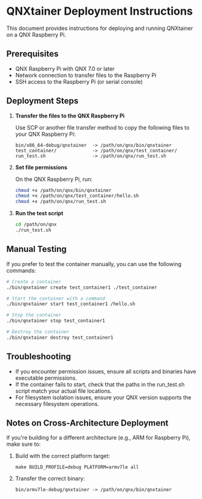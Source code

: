 # QNXtainer Deployment Instructions

This document provides instructions for deploying and running QNXtainer on a QNX Raspberry Pi.

## Prerequisites

- QNX Raspberry Pi with QNX 7.0 or later
- Network connection to transfer files to the Raspberry Pi
- SSH access to the Raspberry Pi (or serial console)

## Deployment Steps

1. **Transfer the files to the QNX Raspberry Pi**

   Use SCP or another file transfer method to copy the following files to your QNX Raspberry Pi:
   
   ```
   bin/x86_64-debug/qnxtainer  -> /path/on/qnx/bin/qnxtainer
   test_container/             -> /path/on/qnx/test_container/
   run_test.sh                 -> /path/on/qnx/run_test.sh
   ```

2. **Set file permissions**

   On the QNX Raspberry Pi, run:
   
   ```bash
   chmod +x /path/on/qnx/bin/qnxtainer
   chmod +x /path/on/qnx/test_container/hello.sh
   chmod +x /path/on/qnx/run_test.sh
   ```

3. **Run the test script**

   ```bash
   cd /path/on/qnx
   ./run_test.sh
   ```

## Manual Testing

If you prefer to test the container manually, you can use the following commands:

```bash
# Create a container
./bin/qnxtainer create test_container1 ./test_container

# Start the container with a command
./bin/qnxtainer start test_container1 /hello.sh

# Stop the container
./bin/qnxtainer stop test_container1

# Destroy the container
./bin/qnxtainer destroy test_container1
```

## Troubleshooting

- If you encounter permission issues, ensure all scripts and binaries have executable permissions.
- If the container fails to start, check that the paths in the run_test.sh script match your actual file locations.
- For filesystem isolation issues, ensure your QNX version supports the necessary filesystem operations.

## Notes on Cross-Architecture Deployment

If you're building for a different architecture (e.g., ARM for Raspberry Pi), make sure to:

1. Build with the correct platform target:
   ```
   make BUILD_PROFILE=debug PLATFORM=armv7le all
   ```

2. Transfer the correct binary:
   ```
   bin/armv7le-debug/qnxtainer -> /path/on/qnx/bin/qnxtainer
   ``` 